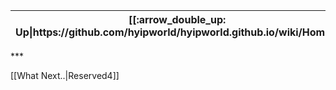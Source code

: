 <table>
  <thead>
    <tr>
      <th>[[:arrow_double_up: Up|https://github.com/hyipworld/hyipworld.github.io/wiki/Home]]</th>
      <th>[[:rewind: Home|https://github.com/hyip/info/wiki/Home]]</th>
      <th>[[:arrow_backward: Prev|https://github.com/hyip/info/wiki/Reserved2]]</th>
      <th>[[:repeat: Refresh|https://github.com/hyip/info/wiki/Reserved3]]</th>
      <th>[[Next :arrow_forward:|https://github.com/hyip/info/wiki/Reserved4]]</th>
      <th>[[Last :fast_forward:|https://github.com/hyip/info/wiki/Reserved5]]</th>
      <th>[[Down :arrow_double_down:|https://github.com/hyip/rating]]</th>
    </tr>
  </thead>
</table>
***

[[What Next..|Reserved4]]
